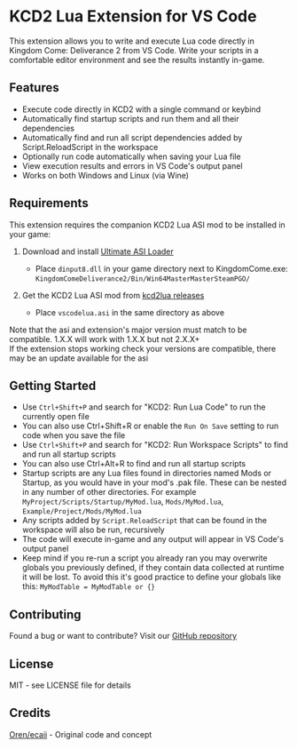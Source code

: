 # KCD2 Lua Extension for VS Code

This extension allows you to write and execute Lua code directly in Kingdom Come: Deliverance 2 from VS Code. Write your scripts in a comfortable editor environment and see the results instantly in-game.

## Features

- Execute code directly in KCD2 with a single command or keybind
- Automatically find startup scripts and run them and all their dependencies
- Automatically find and run all script dependencies added by Script.ReloadScript in the workspace
- Optionally run code automatically when saving your Lua file
- View execution results and errors in VS Code's output panel
- Works on both Windows and Linux (via Wine)

## Requirements

This extension requires the companion KCD2 Lua ASI mod to be installed in your game:

1. Download and install [Ultimate ASI Loader](https://github.com/ThirteenAG/Ultimate-ASI-Loader/releases)
   - Place `dinput8.dll` in your game directory next to KingdomCome.exe: `KingdomComeDeliverance2/Bin/Win64MasterMasterSteamPGO/`

2. Get the KCD2 Lua ASI mod from [kcd2lua releases](https://github.com/yobson1/kcd2lua/releases)
   - Place `vscodelua.asi` in the same directory as above

Note that the asi and extension's major version must match to be compatible. 1.X.X will work with 1.X.X but not 2.X.X+\
If the extension stops working check your versions are compatible, there may be an update available for the asi

## Getting Started

- Use `Ctrl+Shift+P` and search for "KCD2: Run Lua Code" to run the currently open file
- You can also use Ctrl+Shift+R or enable the `Run On Save` setting to run code when you save the file
- Use `Ctrl+Shift+P` and search for "KCD2: Run Workspace Scripts" to find and run all startup scripts
- You can also use Ctrl+Alt+R to find and run all startup scripts
- Startup scripts are any Lua files found in directories named Mods or Startup, as you would have in your mod's .pak file. These can be nested in any number of other directories. For example `MyProject/Scripts/Startup/MyMod.lua`, `Mods/MyMod.lua`, `Example/Project/Mods/MyMod.lua`
- Any scripts added by `Script.ReloadScript` that can be found in the workspace will also be run, recursively
- The code will execute in-game and any output will appear in VS Code's output panel
- Keep mind if you re-run a script you already ran you may overwrite globals you previously defined, if they contain data collected at runtime it will be lost. To avoid this it's good practice to define your globals like this: `MyModTable = MyModTable or {}`

## Contributing

Found a bug or want to contribute? Visit our [GitHub repository](https://github.com/yobson1/kcd2lua)

## License

MIT - see LICENSE file for details

## Credits

[Oren/ecaii](https://github.com/ecaii) - Original code and concept
